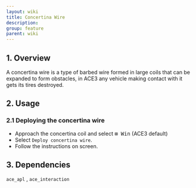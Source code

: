 ```yaml
---
layout: wiki
title: Concertina Wire
description: 
group: feature
parent: wiki
---
```


## 1. Overview

A concertina wire is a type of barbed wire formed in large coils that can be expanded to form obstacles, in ACE3 any vehicle making contact with it gets its tires destroyed.

## 2. Usage

### 2.1 Deploying the concertina wire
- Approach the concertina coil and select <kbd>⊞&nbsp;Win</kbd> (ACE3 default)
- Select `Deploy concertina wire`.
- Follow the instructions on screen.

## 3. Dependencies

`ace_apl` , `ace_interaction`
